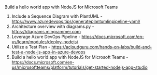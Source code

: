 Build a hello world app with NodeJS for Microsoft Teams

1. Include a Sequence Diagram with PlantUML - https://www.azuredevops.tips/generateplantumlinpipeline-yaml/
1. Architecture overview with diagrams.py - https://diagrams.mingrammer.com
1. Leverage Azure DevOps Pipeline - https://docs.microsoft.com/en-us/learn/modules/deploy-nodejs/
1. Utilize a Test Plan - https://acloudguru.com/hands-on-labs/build-and-test-a-node-js-app-in-azure-devops
1. Build a hello world app with NodeJS for Microsoft Teams - https://docs.microsoft.com/en-us/microsoftteams/platform/tutorials/get-started-nodejs-app-studio
